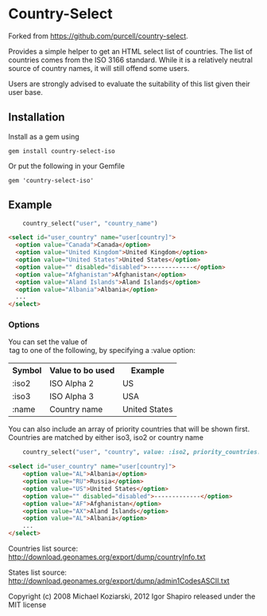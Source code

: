 # Country-Select

Forked from https://github.com/purcell/country-select.

Provides a simple helper to get an HTML select list of countries.  The list of countries comes from the ISO 3166 standard.  While it is a relatively neutral source of country names, it will still offend some users.

Users are strongly advised to evaluate the suitability of this list given their user base.

## Installation

Install as a gem using

    gem install country-select-iso

Or put the following in your Gemfile

    gem 'country-select-iso'

## Example
```ruby
    country_select("user", "country_name")
```

```html
<select id="user_country" name="user[country]">
  <option value="Canada">Canada</option>
  <option value="United Kingdom">United Kingdom</option>
  <option value="United States">United States</option>
  <option value="" disabled="disabled">-------------</option>
  <option value="Afghanistan">Afghanistan</option>
  <option value="Aland Islands">Aland Islands</option>
  <option value="Albania">Albania</option>
  ...
</select>
```

### Options
You can set the value of <option> tag to one of the following, by specifying a :value option:

<table>
    <tr>
    <th>Symbol</th>
    <th>Value to bo used</th>
    <th>Example</th>
    </tr>
    <tr>
    <td>:iso2</td>
    <td>ISO Alpha 2</td>
    <td>US</td>
    </tr>
    <tr>
    <td>:iso3</td>
    <td>ISO Alpha 3</td>
    <td>USA</td>
    </tr>
    <tr>
    <td>:name</td>
    <td>Country name</td>
    <td>United States</td>
    </tr>
</table>

You can also include an array of priority countries that will be shown first. Countries are matched by either iso3, iso2 or country name

```ruby
    country_select("user", "country", value: :iso2, priority_countries: ["RU", "USA", "Albania"])
```

```html
<select id="user_country" name="user[country]">
    <option value="AL">Albania</option>
    <option value="RU">Russia</option>
    <option value="US">United States</option>
    <option value="" disabled="disabled">-------------</option>
    <option value="AF">Afghanistan</option>
    <option value="AX">Aland Islands</option>
    <option value="AL">Albania</option>
    ...
</select>
```

Countries list source: http://download.geonames.org/export/dump/countryInfo.txt

States list source: http://download.geonames.org/export/dump/admin1CodesASCII.txt

Copyright (c) 2008 Michael Koziarski, 2012 Igor Shapiro released under the MIT license
